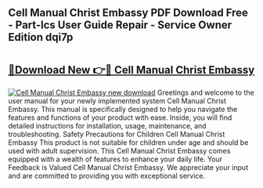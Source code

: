 ## Cell Manual Christ Embassy PDF Download Free - Part-lcs User Guide Repair - Service Owner Edition dqi7p

# <h2><a href="http://cf13175.oget.top/?id=Cell+Manual+Christ+Embassy">🔗Download New 👉🔴 Cell Manual Christ Embassy</a></h2>

[![Cell Manual Christ Embassy new download](https://i.imgur.com/5g1atiW.png)](http://cf13175.oget.top/?id=Cell+Manual+Christ+Embassy)
Greetings and welcome to the user manual for your newly implemented system Cell Manual Christ Embassy. This manual is specifically designed to help you navigate the features and functions of your product with ease. Inside, you will find detailed instructions for installation, usage, maintenance, and troubleshooting. Safety Precautions for Children Cell Manual Christ Embassy This product is not suitable for children under age and should be used with adult supervision. This Cell Manual Christ Embassy comes equipped with a wealth of features to enhance your daily life. Your Feedback is Valued Cell Manual Christ Embassy. We appreciate your input and are committed to providing you with exceptional service.
